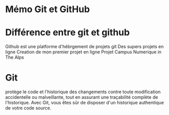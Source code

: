 # Mémo Git et GitHub
# Différence entre git et github
Github est une platforme d'hébrgement de projets git
Des supers projets en ligne
Creation de mon premier projet en ligne 
Projet Campus Numerique in The Alps


# Git 
protège le code et l'historique des changements contre toute modification accidentelle ou malveillante, tout en assurant une traçabilité complète de l'historique. Avec Git, vous êtes sûr de disposer d'un historique authentique de votre code source.
